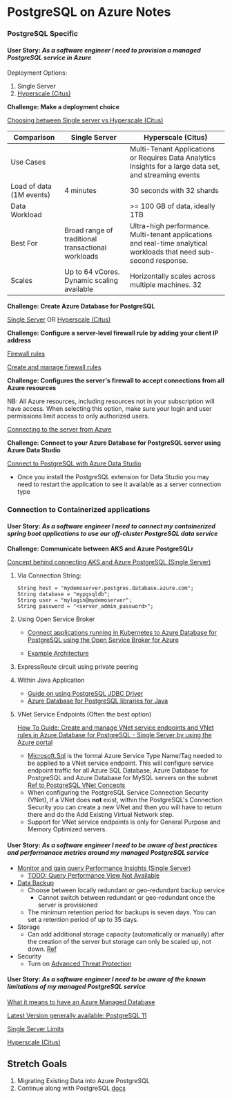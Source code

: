 # PostgreSQL on Azure Notes

### PostgreSQL Specific 

#### User Story: _As a software engineer I need to provision a managed PostgreSQL service in Azure_

Deployment Options: 
1. Single Server 
2. [Hyperscale (Citus)]((https://www.citusdata.com/blog/2019/05/06/introducing-hyperscale-citus-on-azure-database-for-postgres/)) 

**Challenge: Make a deployment choice** 

[Choosing between Single server vs Hyperscale (Citus)](https://docs.microsoft.com/en-us/azure/postgresql/overview)
    
Comparison | Single Server | Hyperscale (Citus)
--- | --- | ---
Use Cases | | Multi-Tenant Applications or Requires Data Analytics Insights for a large data set, and streaming events
Load of data (1M events) | 4 minutes | 30 seconds with 32 shards
Data Workload | | >= 100 GB of data, ideally 1TB 
Best For | Broad range of traditional transactional workloads | Ultra-high performance. Multi-tenant applications and real-time analytical workloads that need sub-second response.
Scales | Up to 64 vCores. Dynamic scaling available | Horizontally scales across multiple machines. 32 


**Challenge: Create Azure Database for PostgreSQL**

[Single Server](https://docs.microsoft.com/en-us/azure/postgresql/quickstart-create-server-database-portal)
 OR [Hyperscale (Citus)](https://docs.microsoft.com/en-us/azure/postgresql/quickstart-create-hyperscale-portal)

**Challenge: Configure a server-level firewall rule by adding your client IP address**

[Firewall rules](https://docs.microsoft.com/en-us/azure/postgresql/concepts-firewall-rules)

[Create and manage firewall rules](https://docs.microsoft.com/en-us/azure/postgresql/howto-manage-firewall-using-portal)

**Challenge: Configures the server's firewall to accept connections from all Azure resources**

NB: All Azure resources, including resources not in your subscription will have access. When selecting this option, make sure your login and user permissions limit access to only authorized users. 

[Connecting to the server from Azure](https://docs.microsoft.com/en-us/azure/postgresql/concepts-firewall-rules#connecting-from-azure)

**Challenge: Connect to your Azure Database for PostgreSQL server  using Azure Data Studio** 

[Connect to PostgreSQL with Azure Data Studio](https://docs.microsoft.com/en-us/sql/azure-data-studio/quickstart-postgres?view=sql-server-2017)
* Once you install the PostgreSQL extension for Data Studio you may need to restart the application to see it available as a server connection type



### Connection to Containerized applications

#### User Story: _As a software engineer I need to connect my containerized spring boot applications to use our off-cluster PostgreSQL data service_


**Challenge: Communicate between AKS and Azure PostgreSQLr**

[Concept behind connecting AKS and Azure PostgreSQL (Single Server)](https://docs.microsoft.com/en-us/azure/postgresql/concepts-aks)


1. Via Connection String: 

    ```
    String host = "mydemoserver.postgres.database.azure.com";
    String database = "mypgsqldb";
    String user = "mylogin@mydemoserver";
    String password = "<server_admin_password>";
    ``` 

2. Using Open Service Broker

    *  [Connect applications running in Kubernetes to Azure Database for PostgreSQL using the Open Service Broker for Azure](https://azure.microsoft.com/en-us/resources/videos/postg-osba-vid/)
    
    * [Example Architecture](https://azure.microsoft.com/en-us/solutions/architecture/migrate-existing-applications-with-aks/)

3. ExpressRoute circuit using private peering 

4. Within Java Application 
    *    [Guide on using PostgreSQL JDBC Driver](https://docs.microsoft.com/en-us/azure/postgresql/connect-java) 
    * [Azure Database for PostgreSQL libraries for Java](https://github.com/Azure/azure-docs-sdk-java/blob/master/docs-ref-services/postgresql.md)

5. VNet Service Endpoints (Often the best option)  

    [How To Guide: Create and manage VNet service endpoints and VNet rules in Azure Database for PostgreSQL - Single Server by using the Azure portal](https://docs.microsoft.com/en-us/azure/postgresql/howto-manage-vnet-using-portal)
    * [Microsoft.Sql](https://docs.microsoft.com/en-us/azure/azure-resource-manager/resource-manager-supported-services) is the formal Azure Service Type Name/Tag needed to be applied to a VNet service endpoint. This will configure service endpoint traffic for all Azure SQL Database, Azure Database for PostgreSQL and Azure Database for MySQL servers on the subnet [Ref to PostgreSQL VNet Concepts](https://docs.microsoft.com/en-us/azure/postgresql/concepts-data-access-and-security-vnet)
    * When configuring the PostgreSQL Service Connection Security (VNet), if a VNet does **not** exist, within the PostgreSQL's Connection Security you can create a new VNet and then you will have to return there and do the Add Existing Virtual Network step. 
	* Support for VNet service endpoints is only for General Purpose and Memory Optimized servers.


#### User Story: _As a software engineer I need to be aware of best practices and performanace metrics around my managed PostgreSQL service_

* [Monitor and gain query Performance Insights (Single Server)](https://docs.microsoft.com/en-us/azure/postgresql/tutorial-monitor-and-tune) 
    * [TODO: Query Performance View Not Available](https://docs.microsoft.com/en-us/azure/postgresql/concepts-query-performance-insight)
* [Data Backup](https://docs.microsoft.com/en-us/azure/postgresql/concepts-backup)
    * Choose between locally redundant or geo-redundant backup service
        * Cannot switch between redundant or geo-redundant once the server is provisioned
    * The minimum retention period for backups is seven days. You can set a retention period of up to 35 days.  
* Storage
    * Can add additional storage capacity (automatically or manually) after the creation of the server but storage can only be scaled up, not down. [Ref](https://docs.microsoft.com/en-us/azure/postgresql/concepts-pricing-tiers#storage)
* Security 
    * Turn on [Advanced Threat Protection](https://docs.microsoft.com/en-us/azure/postgresql/concepts-data-access-and-security-threat-protection) 


#### User Story: _As a software engineer I need to be aware of the known limitations of  my managed PostgreSQL service_

[What it means to have an Azure Managed Database](https://azure.microsoft.com/en-us/product-categories/databases/)

[Latest Version generally available: PostgreSQL 11](https://azure.microsoft.com/en-us/updates/postgresql-11-is-now-generally-available-in-azure-database-for-postgresql/)

[Single Server Limits](https://docs.microsoft.com/en-us/azure/postgresql/concepts-limits)

[Hyperscale (Citus)]()


## Stretch Goals 

1. Migrating Existing Data into Azure PostgreSQL 
2. Continue along with PostgreSQL [docs](https://docs.microsoft.com/en-us/azure/postgresql/tutorial-design-database-using-azure-portal)

